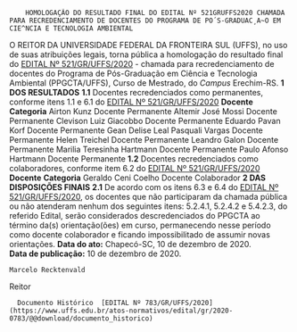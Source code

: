         HOMOLOGAÇÃO DO RESULTADO FINAL DO EDITAL Nº 521GRUFFS2020 CHAMADA PARA RECREDENCIAMENTO DE DOCENTES DO PROGRAMA DE PO´S-GRADUAC¸A~O EM CIE^NCIA E TECNOLOGIA AMBIENTAL  

 O REITOR DA UNIVERSIDADE FEDERAL DA FRONTEIRA SUL (UFFS), no uso de suas atribuições legais, torna pública a homologação do resultado final do [EDITAL Nº 521/GR/UFFS/2020](https://www.uffs.edu.br/atos-normativos/edital/gr/2020-0521) - chamada para recredenciamento de docentes do Programa de Pós-Graduação em Ciência e Tecnologia Ambiental (PPGCTA/UFFS), Curso de Mestrado, do *Campus*  Erechim-RS.  **1 DOS RESULTADOS** **1.1**  Docentes recredenciados como permanentes, conforme itens 1.1 e 6.1 do [EDITAL Nº 521/GR/UFFS/2020](https://www.uffs.edu.br/atos-normativos/edital/gr/2020-0521)     **Docente**   **Categoria**     Airton Kunz   Docente Permanente     Altemir José Mossi   Docente Permanente     Clevison Luiz Giacobbo   Docente Permanente     Eduardo Pavan Korf   Docente Permanente     Gean Delise Leal Pasquali Vargas   Docente Permanente     Helen Treichel   Docente Permanente     Leandro Galon   Docente Permanente     Marilia Teresinha Hartmann   Docente Permanente     Paulo Afonso Hartmann   Docente Permanente     **1.2**  Docentes recredenciados como colaboradores, conforme item 6.2 do [EDITAL Nº 521/GR/UFFS/2020](https://www.uffs.edu.br/atos-normativos/edital/gr/2020-0521)     **Docente**   **Categoria**     Geraldo Ceni Coelho   Docente Colaborador      **2 DAS DISPOSIÇÕES FINAIS** **2.1**  De acordo com os itens 6.3 e 6.4 do [EDITAL Nº 521/GR/UFFS/2020](https://www.uffs.edu.br/atos-normativos/edital/gr/2020-0521), os docentes que não participaram da chamada pública ou não atenderam nenhum dos seguintes itens: 5.2.4.1, 5.2.4.2 e 5.4.2.3, do referido Edital, serão considerados descredenciados do PPGCTA ao término da(s) orientação(ões) em curso, permanecendo nesse período como docente colaborador e ficando impossibilitado de assumir novas orientações.      **Data do ato:** Chapecó-SC, 10 de dezembro de 2020.   
 **Data de publicação:**  10 de dezembro de 2020. 

    Marcelo Recktenvald   
 Reitor 

      Documento Histórico  [EDITAL Nº 783/GR/UFFS/2020](https://www.uffs.edu.br/atos-normativos/edital/gr/2020-0783/@@download/documento_historico)     
      